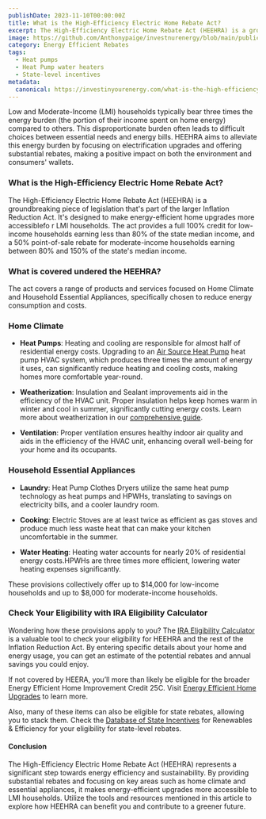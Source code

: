 ```yaml
---
publishDate: 2023-11-10T00:00:00Z
title: What is the High-Efficiency Electric Home Rebate Act?
excerpt: The High-Efficiency Electric Home Rebate Act (HEEHRA) is a groundbreaking piece of legislation that's part of the larger Inflation Reduction Act. It's designed to make energy-efficient home upgrades more accessible for LMI households.
image: https://github.com/Anthonypaige/investnurenergy/blob/main/public/images/cover-art/EER-1-cover-art.png?raw=true
category: Energy Efficient Rebates
tags:
  - Heat pumps
  - Heat Pump water heaters
  - State-level incentives
metadata:
  canonical: https://investinyourenergy.com/what-is-the-high-efficiency-electric-home-rebate-act
---
```


Low and Moderate-Income (LMI) households typically bear three times the energy burden (the portion of their income spent on home energy) compared to others. This disproportionate burden often leads to difficult choices between essential needs and energy bills. HEEHRA aims to alleviate this energy burden by focusing on electrification upgrades and offering substantial rebates, making a positive impact on both the environment and consumers' wallets.

### **What is the High-Efficiency Electric Home Rebate Act?**

The High-Efficiency Electric Home Rebate Act (HEEHRA) is a groundbreaking piece of legislation that's part of the larger Inflation Reduction Act. It's designed to make energy-efficient home upgrades more accessiblefo r LMI households. The act provides a full 100% credit for low-income households earning less than 80% of the state median income, and a 50% point-of-sale rebate for moderate-income households earning between 80% and 150% of the state's median income.

### **What is covered undered the HEEHRA?**

The act covers a range of products and services focused on Home Climate and Household Essential Appliances, specifically chosen to reduce energy consumption and costs.

### **Home Climate**

- **Heat Pumps**: Heating and cooling are responsible for almost half of residential energy costs. Upgrading to an [Air Source Heat Pump](/energy-efficient/air-source-heat-pumps) heat pump HVAC system, which produces three times the amount of energy it uses, can significantly reduce heating and cooling costs, making homes more comfortable year-round.

- **Weatherization**: Insulation and Sealant improvements aid in the efficiency of the HVAC unit. Proper insulation helps keep homes warm in winter and cool in summer, significantly cutting energy costs. Learn more about weatherization in our [comprehensive guide](/a-comprehensive-guide-to-weatherization-and-energy-efficiency).

- **Ventilation**: Proper ventilation ensures healthy indoor air quality and aids in the efficiency of the HVAC unit, enhancing overall well-being for your home and its occupants.

### **Household Essential Appliances**

- **Laundry**: Heat Pump Clothes Dryers utilize the same heat pump technology as heat pumps and HPWHs, translating to savings on electricity bills, and a cooler laundry room.

- **Cooking**: Electric Stoves are at least twice as efficient as gas stoves and produce much less waste heat that can make your kitchen uncomfortable in the summer.

- **Water Heating**: Heating water accounts for nearly 20% of residential energy costs.HPWHs are three times more efficient, lowering water heating expenses significantly.

These provisions collectively offer up to $14,000 for low-income households and up to $8,000 for moderate-income households.

### **Check Your Eligibility with IRA Eligibility Calculator**

Wondering how these provisions apply to you? The [IRA Eligibility Calculator](https://investinyourenergy.com) is a valuable tool to check your eligibility for HEEHRA and the rest of the Inflation Reduction Act. By entering specific details about your home and energy usage, you can get an estimate of the potential rebates and annual savings you could enjoy.

If not covered by HEERA, you’ll more than likely be eligible for the broader Energy Efficient Home Improvement Credit 25C. Visit [Energy Efficient Home Upgrades](/energy-efficient/energy-efficient-home-upgrades) to learn more.

Also, many of these items can also be eligible for state rebates, allowing you to stack them. Check the [Database of State Incentives](https://www.dsireusa.org/) for Renewables & Efficiency for your eligibility for state-level rebates.

#### **Conclusion**

The High-Efficiency Electric Home Rebate Act (HEEHRA) represents a significant step towards energy efficiency and sustainability. By providing substantial rebates and focusing on key areas such as home climate and essential appliances, it makes energy-efficient upgrades more accessible to LMI households. Utilize the tools and resources mentioned in this article to explore how HEEHRA can benefit you and contribute to a greener future.
